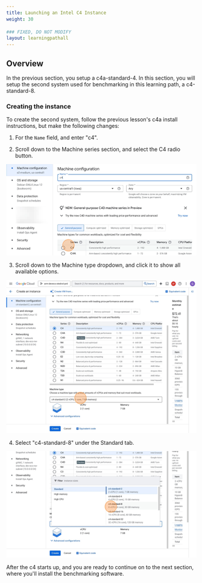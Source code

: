 ```yaml
---
title: Launching an Intel C4 Instance
weight: 30

### FIXED, DO NOT MODIFY
layout: learningpathall
---
```


## Overview
 In the previous section, you setup a c4a-standard-4. In this section, you will setup the second system used for benchmarking in this learning path, a c4-standard-8.


### Creating the instance

To create the second system, follow the previous lesson's c4a install instructions, but make the following changes:


1. For the `Name` field, and enter "c4".

2. Scroll down to the Machine series section, and select the C4 radio button.

![](images/launch_c4/3.png)

3. Scroll down to the Machine type dropdown, and click it to show all available options.

![](images/launch_c4/4.png)

4. Select "c4-standard-8" under the Standard tab.

![](images/launch_c4/5.png)


After the c4 starts up, and you are ready to continue on to the next section, where you'll install the benchmarking software.